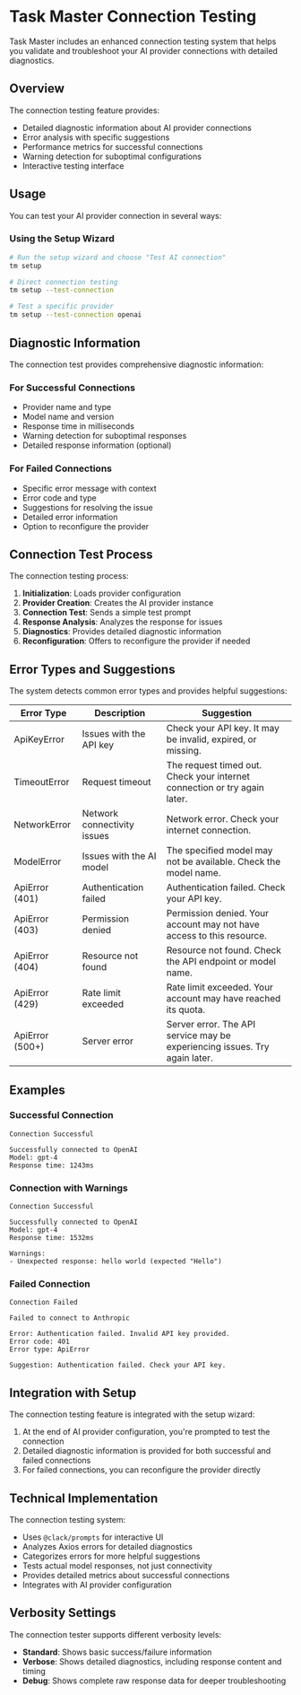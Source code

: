# Task Master Connection Testing

Task Master includes an enhanced connection testing system that helps you validate and troubleshoot your AI provider connections with detailed diagnostics.

## Overview

The connection testing feature provides:

- Detailed diagnostic information about AI provider connections
- Error analysis with specific suggestions
- Performance metrics for successful connections
- Warning detection for suboptimal configurations
- Interactive testing interface

## Usage

You can test your AI provider connection in several ways:

### Using the Setup Wizard

```bash
# Run the setup wizard and choose "Test AI connection"
tm setup

# Direct connection testing
tm setup --test-connection

# Test a specific provider
tm setup --test-connection openai
```

## Diagnostic Information

The connection test provides comprehensive diagnostic information:

### For Successful Connections

- Provider name and type
- Model name and version
- Response time in milliseconds
- Warning detection for suboptimal responses
- Detailed response information (optional)

### For Failed Connections

- Specific error message with context
- Error code and type
- Suggestions for resolving the issue
- Detailed error information
- Option to reconfigure the provider

## Connection Test Process

The connection testing process:

1. **Initialization**: Loads provider configuration
2. **Provider Creation**: Creates the AI provider instance
3. **Connection Test**: Sends a simple test prompt
4. **Response Analysis**: Analyzes the response for issues
5. **Diagnostics**: Provides detailed diagnostic information
6. **Reconfiguration**: Offers to reconfigure the provider if needed

## Error Types and Suggestions

The system detects common error types and provides helpful suggestions:

| Error Type | Description | Suggestion |
|------------|-------------|------------|
| ApiKeyError | Issues with the API key | Check your API key. It may be invalid, expired, or missing. |
| TimeoutError | Request timeout | The request timed out. Check your internet connection or try again later. |
| NetworkError | Network connectivity issues | Network error. Check your internet connection. |
| ModelError | Issues with the AI model | The specified model may not be available. Check the model name. |
| ApiError (401) | Authentication failed | Authentication failed. Check your API key. |
| ApiError (403) | Permission denied | Permission denied. Your account may not have access to this resource. |
| ApiError (404) | Resource not found | Resource not found. Check the API endpoint or model name. |
| ApiError (429) | Rate limit exceeded | Rate limit exceeded. Your account may have reached its quota. |
| ApiError (500+) | Server error | Server error. The API service may be experiencing issues. Try again later. |

## Examples

### Successful Connection

```
Connection Successful

Successfully connected to OpenAI
Model: gpt-4
Response time: 1243ms
```

### Connection with Warnings

```
Connection Successful

Successfully connected to OpenAI
Model: gpt-4
Response time: 1532ms

Warnings:
- Unexpected response: hello world (expected "Hello")
```

### Failed Connection

```
Connection Failed

Failed to connect to Anthropic

Error: Authentication failed. Invalid API key provided.
Error code: 401
Error type: ApiError

Suggestion: Authentication failed. Check your API key.
```

## Integration with Setup

The connection testing feature is integrated with the setup wizard:

1. At the end of AI provider configuration, you're prompted to test the connection
2. Detailed diagnostic information is provided for both successful and failed connections
3. For failed connections, you can reconfigure the provider directly

## Technical Implementation

The connection testing system:

- Uses `@clack/prompts` for interactive UI
- Analyzes Axios errors for detailed diagnostics
- Categorizes errors for more helpful suggestions
- Tests actual model responses, not just connectivity
- Provides detailed metrics about successful connections
- Integrates with AI provider configuration

## Verbosity Settings

The connection tester supports different verbosity levels:

- **Standard**: Shows basic success/failure information
- **Verbose**: Shows detailed diagnostics, including response content and timing
- **Debug**: Shows complete raw response data for deeper troubleshooting